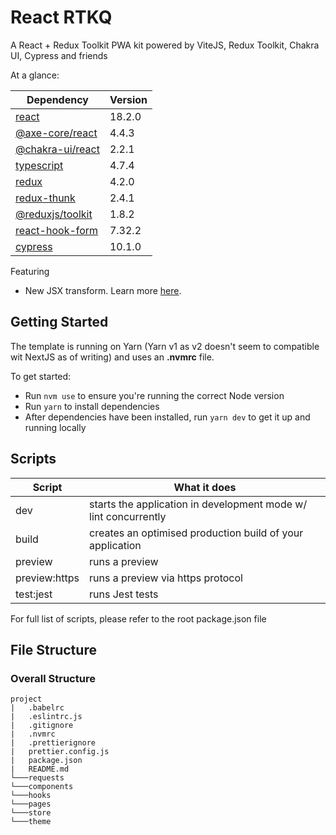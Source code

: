 # React RTKQ

A React + Redux Toolkit PWA kit powered by ViteJS, Redux Toolkit, Chakra UI, Cypress and friends

At a glance:

| Dependency                                                          | Version |
| ------------------------------------------------------------------- | ------- |
| [react](https://reactjs.org/docs/getting-started.html)              | 18.2.0  |
| [@axe-core/react](https://www.npmjs.com/package/@axe-core/react)    | 4.4.3   |
| [@chakra-ui/react](https://chakra-ui.com/docs/getting-started)      | 2.2.1   |
| [typescript](https://www.typescriptlang.org/docs/)                  | 4.7.4   |
| [redux](https://redux.js.org/introduction/getting-started)          | 4.2.0   |
| [redux-thunk](https://github.com/reduxjs/redux-thunk)               | 2.4.1   |
| [@reduxjs/toolkit](https://redux-toolkit.js.org/api/configureStore) | 1.8.2   |
| [react-hook-form](https://react-hook-form.com)                      | 7.32.2  |
| [cypress](https://docs.cypress.io/)                                 | 10.1.0  |

Featuring

- New JSX transform. Learn more [here](https://reactjs.org/blog/2020/09/22/introducing-the-new-jsx-transform.html).

## Getting Started

The template is running on Yarn (Yarn v1 as v2 doesn't seem to compatible wit NextJS as of writing) and uses an **.nvmrc** file.

To get started:

- Run `nvm use` to ensure you're running the correct Node version
- Run `yarn` to install dependencies
- After dependencies have been installed, run `yarn dev` to get it up and running locally

## Scripts

| Script        | What it does                                                    |
| ------------- | --------------------------------------------------------------- |
| dev           | starts the application in development mode w/ lint concurrently |
| build         | creates an optimised production build of your application       |
| preview       | runs a preview                                                  |
| preview:https | runs a preview via https protocol                               |
| test:jest     | runs Jest tests                                                 |

For full list of scripts, please refer to the root package.json file

## File Structure

### Overall Structure

```
project
|   .babelrc
|   .eslintrc.js
|   .gitignore
|   .nvmrc
|   .prettierignore
|   prettier.config.js
|   package.json
|   README.md
└───requests
└───components
└───hooks
└───pages
└───store
└───theme
```
